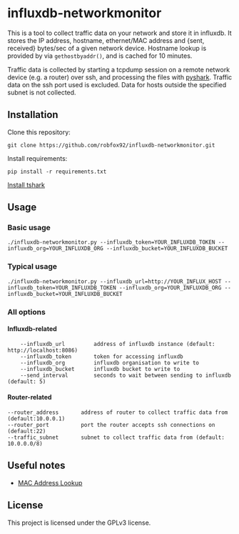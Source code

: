 # influxdb-networkmonitor

This is a tool to collect traffic data on your network and store it in influxdb.  It stores the IP address, hostname, ethernet/MAC address and {sent, received} bytes/sec of a given network device. Hostname lookup is provided by via `gethostbyaddr()`, and is cached for 10 minutes.

Traffic data is collected by starting a tcpdump session on a remote network device (e.g. a router) over ssh, and processing the files with [pyshark](https://github.com/KimiNewt/pyshark/). Traffic data on the ssh port used is excluded. Data for hosts outside the specified subnet is not collected.

## Installation

Clone this repository:

`git clone https://github.com/robfox92/influxdb-networkmonitor.git`

Install requirements:

`pip install -r requirements.txt`

[Install tshark](https://tshark.dev/setup/install/)

## Usage

### Basic usage

`./influxdb-networkmonitor.py --influxdb_token=YOUR_INFLUXDB_TOKEN --influxdb_org=YOUR_INFLUXDB_ORG --influxdb_bucket=YOUR_INFLUXDB_BUCKET`

### Typical usage

`./influxdb-networkmonitor.py --influxdb_url=http://YOUR_INFLUX_HOST --influxdb_token=YOUR_INFLUXDB_TOKEN --influxdb_org=YOUR_INFLUXDB_ORG --influxdb_bucket=YOUR_INFLUXDB_BUCKET`

### All options

#### Influxdb-related

```
    --influxdb_url         address of influxdb instance (default: http://localhost:8086)
    --influxdb_token       token for accessing influxdb
    --influxdb_org         influxdb organisation to write to
    --influxdb_bucket      influxdb bucket to write to
    --send_interval        seconds to wait between sending to influxdb (default: 5)
```

#### Router-related

```
--router_address       address of router to collect traffic data from (default:10.0.0.1)
--router_port          port the router accepts ssh connections on (default:22)
--traffic_subnet       subnet to collect traffic data from (default: 10.0.0.0/8)
```

## Useful notes

* [MAC Address Lookup](https://macaddress.io/mac-address-lookup)

## License

This project is licensed under the GPLv3 license.